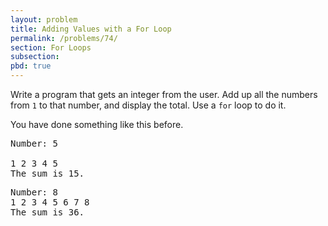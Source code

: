 ```yaml
---
layout: problem
title: Adding Values with a For Loop
permalink: /problems/74/
section: For Loops
subsection: 
pbd: true
---
```

Write a program that gets an integer from the user. 
Add up all the numbers from `1` to that number, and display the total. Use a `for` loop to do it.

You have done something like this before.

<pre class="terminal">
Number: <kbd>5</kbd>

1 2 3 4 5
The sum is 15.
</pre>
 
<pre class="terminal">
Number: <kbd>8</kbd>
1 2 3 4 5 6 7 8
The sum is 36.
</pre>

